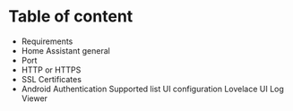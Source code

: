 # Table of content
- Requirements
-  Home Assistant general
-  Port
-  HTTP or HTTPS
-  SSL Certificates
- Android
Authentication
Supported list
UI configuration
Lovelace UI
Log Viewer

